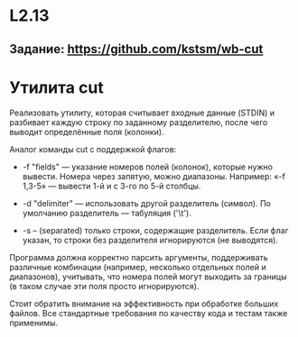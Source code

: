 # L2.13

## Задание: https://github.com/kstsm/wb-cut

# Утилита cut

Реализовать утилиту, которая считывает входные данные (STDIN) и разбивает каждую строку по заданному разделителю, после чего выводит определённые поля (колонки).

Аналог команды cut с поддержкой флагов:

- -f "fields" — указание номеров полей (колонок), которые нужно вывести. Номера через запятую, можно диапазоны.
Например: «-f 1,3-5» — вывести 1-й и с 3-го по 5-й столбцы.

- -d "delimiter" — использовать другой разделитель (символ). По умолчанию разделитель — табуляция ('\t').

- -s – (separated) только строки, содержащие разделитель. Если флаг указан, то строки без разделителя игнорируются (не выводятся).

Программа должна корректно парсить аргументы, поддерживать различные комбинации (например, несколько отдельных полей и диапазонов), учитывать, что номера полей могут выходить за границы (в таком случае эти поля просто игнорируются).

Стоит обратить внимание на эффективность при обработке больших файлов. Все стандартные требования по качеству кода и тестам также применимы.

